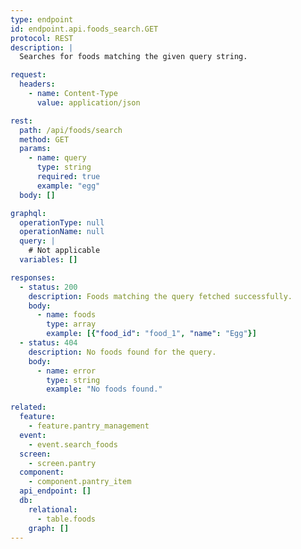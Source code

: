 ```yaml
---
type: endpoint
id: endpoint.api.foods_search.GET
protocol: REST
description: |
  Searches for foods matching the given query string.

request:
  headers:
    - name: Content-Type
      value: application/json

rest:
  path: /api/foods/search
  method: GET
  params:
    - name: query
      type: string
      required: true
      example: "egg"
  body: []

graphql:
  operationType: null
  operationName: null
  query: |
    # Not applicable
  variables: []

responses:
  - status: 200
    description: Foods matching the query fetched successfully.
    body:
      - name: foods
        type: array
        example: [{"food_id": "food_1", "name": "Egg"}]
  - status: 404
    description: No foods found for the query.
    body:
      - name: error
        type: string
        example: "No foods found."

related:
  feature:
    - feature.pantry_management
  event:
    - event.search_foods
  screen:
    - screen.pantry
  component:
    - component.pantry_item
  api_endpoint: []
  db:
    relational:
      - table.foods
    graph: []
---
```

